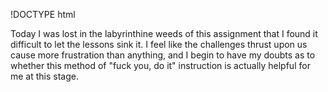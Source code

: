 !DOCTYPE html
<html>
<head> </head>
<body>
<p> Today I was lost in the labyrinthine weeds of this assignment that I found it difficult to let the lessons sink it. I feel like the challenges thrust upon us cause more frustration than anything, and I begin to have my doubts as to whether this method of "fuck you, do it" instruction is actually helpful for me at this stage.
</p>
</body>
</html>
